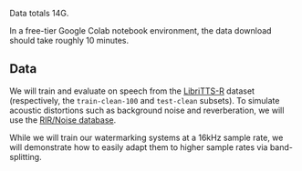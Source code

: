 
Data totals 14G.

In a free-tier Google Colab notebook environment, the data download should take roughly 10 minutes.

## Data

We will train and evaluate on speech from the [LibriTTS-R]() dataset (respectively, the `train-clean-100` and `test-clean` subsets). To simulate acoustic distortions such as background noise and reverberation, we will use the [RIR/Noise database]().

While we will train our watermarking systems at a 16kHz sample rate, we will demonstrate how to easily adapt them to higher sample rates via band-splitting.